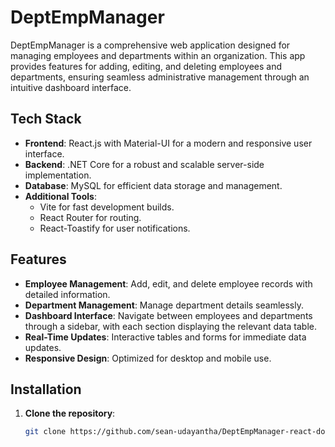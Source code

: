 # DeptEmpManager

DeptEmpManager is a comprehensive web application designed for managing employees and departments within an organization. This app provides features for adding, editing, and deleting employees and departments, ensuring seamless administrative management through an intuitive dashboard interface.

## Tech Stack
- **Frontend**: React.js with Material-UI for a modern and responsive user interface.
- **Backend**: .NET Core for a robust and scalable server-side implementation.
- **Database**: MySQL for efficient data storage and management.
- **Additional Tools**: 
  - Vite for fast development builds.
  - React Router for routing.
  - React-Toastify for user notifications.

## Features
- **Employee Management**: Add, edit, and delete employee records with detailed information.
- **Department Management**: Manage department details seamlessly.
- **Dashboard Interface**: Navigate between employees and departments through a sidebar, with each section displaying the relevant data table.
- **Real-Time Updates**: Interactive tables and forms for immediate data updates.
- **Responsive Design**: Optimized for desktop and mobile use.

## Installation

1. **Clone the repository**:
   ```bash
   git clone https://github.com/sean-udayantha/DeptEmpManager-react-dotnet.git
   
